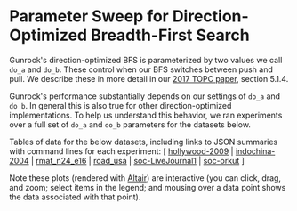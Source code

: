 # Parameter Sweep for Direction-Optimized Breadth-First Search

Gunrock's direction-optimized BFS is parameterized by two values we call `do_a` and `do_b`. These control when our BFS switches between push and pull. We describe these in more detail in our [2017 TOPC paper](https://escholarship.org/uc/item/9gj6r1dj), section 5.1.4.

Gunrock's performance substantially depends on our settings of `do_a` and `do_b`. In general this is also true for other direction-optimized implementations. To help us understand this behavior, we ran experiments over a full set of `do_a` and `do_b` parameters for the datasets below.

Tables of data for the below datasets, including links to JSON summaries with command lines for each experiment: [ [hollywood-2009](analysis/gunrock_dobfs_heatmaps_hollywood-2009_do_ab_table.md) |
[indochina-2004](analysis/gunrock_dobfs_heatmaps_indochina-2004_do_ab_table.md) |
[rmat_n24_e16](analysis/gunrock_dobfs_heatmaps_rmat_n24_e16.000000_do_ab_table.md) |
[road_usa](analysis/gunrock_dobfs_heatmaps_road_usa_do_ab_table.md) |
[soc-LiveJournal1](analysis/gunrock_dobfs_heatmaps_soc-LiveJournal1_do_ab_table.md) |
[soc-orkut](analysis/gunrock_dobfs_heatmaps_soc-orkut_do_ab_table.md)
]

Note these plots (rendered with [Altair](https://altair-viz.github.io/)) are interactive (you can click, drag, and zoom; select items in the legend; and mousing over a data point shows the data associated with that point).

<script type="text/javascript">
  var spec_gunrock_dobfs_heatmaps_hollywood_2009_do_ab = "https://raw.githubusercontent.com/gunrock/io/master/plots/gunrock_dobfs_heatmaps_hollywood-2009_do_ab.json";
  vegaEmbed('#vis_gunrock_dobfs_heatmaps_hollywood_2009_do_ab', spec_gunrock_dobfs_heatmaps_hollywood_2009_do_ab).then(function(result) {
    // Access the Vega view instance (https://vega.github.io/vega/docs/api/view/) as result.view
  }).catch(console.error);

  var spec_gunrock_dobfs_heatmaps_indochina_2004_do_ab = "https://raw.githubusercontent.com/gunrock/io/master/plots/gunrock_dobfs_heatmaps_indochina-2004_do_ab.json";
  vegaEmbed('#vis_gunrock_dobfs_heatmaps_indochina_2004_do_ab', spec_gunrock_dobfs_heatmaps_indochina_2004_do_ab).then(function(result) {
    // Access the Vega view instance (https://vega.github.io/vega/docs/api/view/) as result.view
  }).catch(console.error);

  var spec_gunrock_dobfs_heatmaps_rmat_n24_e16_000000_do_ab = "https://raw.githubusercontent.com/gunrock/io/master/plots/gunrock_dobfs_heatmaps_rmat_n24_e16.000000_do_ab.json";
  vegaEmbed('#vis_gunrock_dobfs_heatmaps_rmat_n24_e16_000000_do_ab', spec_gunrock_dobfs_heatmaps_rmat_n24_e16_000000_do_ab).then(function(result) {
    // Access the Vega view instance (https://vega.github.io/vega/docs/api/view/) as result.view
  }).catch(console.error);

  var spec_gunrock_dobfs_heatmaps_road_usa_do_ab = "https://raw.githubusercontent.com/gunrock/io/master/plots/gunrock_dobfs_heatmaps_road_usa_do_ab.json";
  vegaEmbed('#vis_gunrock_dobfs_heatmaps_road_usa_do_ab', spec_gunrock_dobfs_heatmaps_road_usa_do_ab).then(function(result) {
    // Access the Vega view instance (https://vega.github.io/vega/docs/api/view/) as result.view
  }).catch(console.error);

  var spec_gunrock_dobfs_heatmaps_soc_LiveJournal1_do_ab = "https://raw.githubusercontent.com/gunrock/io/master/plots/gunrock_dobfs_heatmaps_soc-LiveJournal1_do_ab.json";
  vegaEmbed('#vis_gunrock_dobfs_heatmaps_soc_LiveJournal1_do_ab', spec_gunrock_dobfs_heatmaps_soc_LiveJournal1_do_ab).then(function(result) {
    // Access the Vega view instance (https://vega.github.io/vega/docs/api/view/) as result.view
  }).catch(console.error);

  var spec_gunrock_dobfs_heatmaps_soc_orkut_do_ab = "https://raw.githubusercontent.com/gunrock/io/master/plots/gunrock_dobfs_heatmaps_soc-orkut_do_ab.json";
  vegaEmbed('#vis_gunrock_dobfs_heatmaps_soc_orkut_do_ab', spec_gunrock_dobfs_heatmaps_soc_orkut_do_ab).then(function(result) {
    // Access the Vega view instance (https://vega.github.io/vega/docs/api/view/) as result.view
  }).catch(console.error);

</script>

<div id="vis_gunrock_dobfs_heatmaps_hollywood_2009_do_ab"></div>
<div id="vis_gunrock_dobfs_heatmaps_indochina_2004_do_ab"></div>
<div id="vis_gunrock_dobfs_heatmaps_rmat_n24_e16_000000_do_ab"></div>
<div id="vis_gunrock_dobfs_heatmaps_road_usa_do_ab"></div>
<div id="vis_gunrock_dobfs_heatmaps_soc_LiveJournal1_do_ab"></div>
<div id="vis_gunrock_dobfs_heatmaps_soc_orkut_do_ab"></div>
